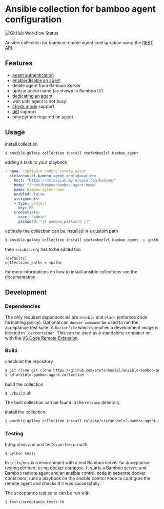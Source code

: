 # Ansible collection for bamboo agent configuration
![GitHub Workflow Status](https://github.com/stefanhoelzl/ansible-bamboo-agent-collection/workflows/Build%20and%20Test/badge.svg?branch=master)

Ansible collection for bamboo remote agent configuration 
using the [REST API](https://docs.atlassian.com/atlassian-bamboo/REST/6.9.2).

## Features
 * [agent authentication](https://confluence.atlassian.com/bamboo/agent*authentication-289277196.html)
 * [enable/disable an agent](https://confluence.atlassian.com/bamboo/disabling-or-deleting-an-agent-289277174.html)
 * delete agent from Bamboo Server
 * update agent name (as shown in Bamboo UI)
 * [dedicating an agent](https://confluence.atlassian.com/bamboo/dedicating-an-agent-629015108.html)
 * wait until agent is not busy
 * [check mode](https://docs.ansible.com/ansible/latest/user_guide/playbooks_checkmode.html) support
 * [diff](https://docs.ansible.com/ansible/latest/user_guide/playbooks_checkmode.html#showing-differences-with-diff) support
 * only python required on agent

## Usage
install collection
```bash
$ ansible-galaxy collection install stefanhoelzl.bamboo_agent
```

adding a task to your playbook
```yaml
- name: configure bamboo remote agent
  stefanhoelzl.bamboo_agent.configuration:
    host: "https://atlassian.my-domain.com/bamboo/"
    home: "/home/bamboo/bamboo-agent-home"
    name: bamboo-agent-name
    enabled: false
    assignments:
    - type: project
      key: PR
    credentials:
      user: "admin"
      password: "{{ bamboo_password }}"
```

optinally the collection can be installed in a custom path
```bash
$ ansible-galaxy collection install stefanhoelzl.bamboo_agent -p <path>
```

then `ansible.cfg` has to be edited too
```
[defaults]
collections_paths = <path>
```

for more informations on how to install ansible collections see the [documentation](https://docs.ansible.com/ansible/latest/user_guide/collections_using.html#installing-collections-with-ansible-galaxy).

## Development
### Dependencies
The only required dependencies are `ansible` and `black` (enforces code formatting policy).
Optional can `docker-compose` be used to run the acceptance test suite.
A `Dockerfile` which specifies a development image is located in `.devcontainer`.
This can be used as a standalone container or with the [VS Code Remote Extension](https://code.visualstudio.com/docs/remote/remote-overview).

### Build
checkout the repository
```bash
$ git clone git clone https://github.com/stefanhoelzl/ansible-bamboo-agent-collection.git
$ cd ansible-bamboo-agent-collection
```

build the collection 
```bash 
$ ./build.sh
```
The built collection can be found in the `release` directory.

install the collection
```bash
$ ansible-galaxy collection install release/stefanhoelzl.bamboo_agent-${VERSION}.tar.gz
```

### Testing
Integration and unit tests can be run with
```bash
$ python tests
```

In `tests/env` is a environment with a real Bamboo server for acceptance testing defined,
using [docker compose](https://docs.docker.com/compose/).
It starts a Bamboo server, and Bamboo remote agent and an ansible control node in separate docker containers, 
runs a playbook on the ansible control node to configure the remote agent and checks if it was successfully.

The acceptance test suite can be run with 
```bash
$ tests/acceptance_tests.sh
```
